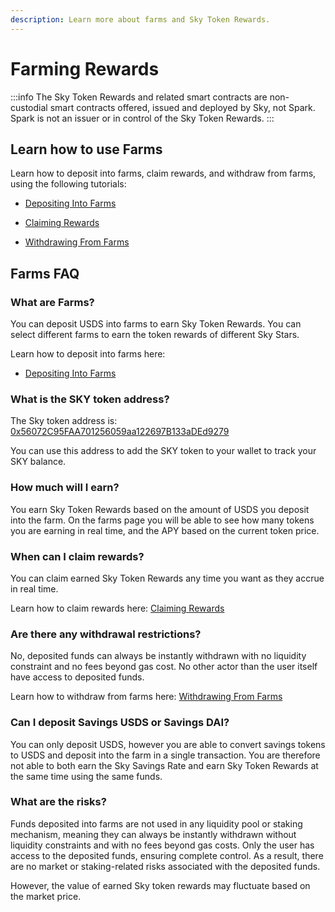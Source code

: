 ```yaml
---
description: Learn more about farms and Sky Token Rewards.
---
```


# Farming Rewards

:::info
The Sky Token Rewards and related smart contracts are non-custodial smart contracts offered, issued and deployed by Sky, not Spark. Spark is not an issuer or in control of the Sky Token Rewards.
:::

## Learn how to use Farms

Learn how to deposit into farms, claim rewards, and withdraw from farms, using the following tutorials:

- [Depositing Into Farms](/user-guides/farming-rewards/depositing-into-farms)

- [Claiming Rewards](/user-guides/farming-rewards/claiming-rewards)

- [Withdrawing From Farms](/user-guides/farming-rewards/withdrawing-from-farms)

## Farms FAQ

### What are Farms?

You can deposit USDS into farms to earn Sky Token Rewards. You can select different farms to earn the token rewards of different Sky Stars.

Learn how to deposit into farms here:

- [Depositing Into Farms](/user-guides/farming-rewards/depositing-into-farms)

### What is the SKY token address?

The Sky token address is: [0x56072C95FAA701256059aa122697B133aDEd9279](https://etherscan.io/token/0x56072C95FAA701256059aa122697B133aDEd9279)

You can use this address to add the SKY token to your wallet to track your SKY balance.

### How much will I earn?

You earn Sky Token Rewards based on the amount of USDS you deposit into the farm. On the farms page you will be able to see how many tokens you are earning in real time, and the APY based on the current token price.

### When can I claim rewards?

You can claim earned Sky Token Rewards any time you want as they accrue in real time.

Learn how to claim rewards here: [Claiming Rewards](/user-guides/farming-rewards/claiming-rewards)

### Are there any withdrawal restrictions?

No, deposited funds can always be instantly withdrawn with no liquidity constraint and no fees beyond gas cost. No other actor than the user itself have access to deposited funds.

Learn how to withdraw from farms here: [Withdrawing From Farms](/user-guides/farming-rewards/withdrawing-from-farms)

### Can I deposit Savings USDS or Savings DAI?

You can only deposit USDS, however you are able to convert savings tokens to USDS and deposit into the farm in a single transaction. You are therefore not able to both earn the Sky Savings Rate and earn Sky Token Rewards at the same time using the same funds.

### What are the risks?

Funds deposited into farms are not used in any liquidity pool or staking mechanism, meaning they can always be instantly withdrawn without liquidity constraints and with no fees beyond gas costs. Only the user has access to the deposited funds, ensuring complete control. As a result, there are no market or staking-related risks associated with the deposited funds.

However, the value of earned Sky token rewards may fluctuate based on the market price.

